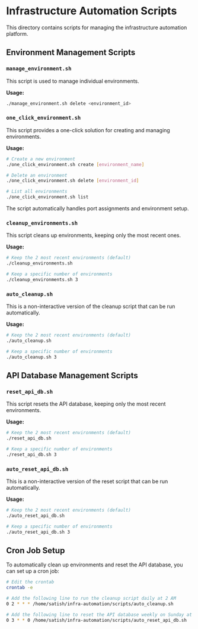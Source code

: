 # Infrastructure Automation Scripts

This directory contains scripts for managing the infrastructure automation platform.

## Environment Management Scripts

### `manage_environment.sh`

This script is used to manage individual environments.

**Usage:**
```bash
./manage_environment.sh delete <environment_id>
```

### `one_click_environment.sh`

This script provides a one-click solution for creating and managing environments.

**Usage:**
```bash
# Create a new environment
./one_click_environment.sh create [environment_name]

# Delete an environment
./one_click_environment.sh delete [environment_id]

# List all environments
./one_click_environment.sh list
```

The script automatically handles port assignments and environment setup.

### `cleanup_environments.sh`

This script cleans up environments, keeping only the most recent ones.

**Usage:**
```bash
# Keep the 2 most recent environments (default)
./cleanup_environments.sh

# Keep a specific number of environments
./cleanup_environments.sh 3
```

### `auto_cleanup.sh`

This is a non-interactive version of the cleanup script that can be run automatically.

**Usage:**
```bash
# Keep the 2 most recent environments (default)
./auto_cleanup.sh

# Keep a specific number of environments
./auto_cleanup.sh 3
```

## API Database Management Scripts

### `reset_api_db.sh`

This script resets the API database, keeping only the most recent environments.

**Usage:**
```bash
# Keep the 2 most recent environments (default)
./reset_api_db.sh

# Keep a specific number of environments
./reset_api_db.sh 3
```

### `auto_reset_api_db.sh`

This is a non-interactive version of the reset script that can be run automatically.

**Usage:**
```bash
# Keep the 2 most recent environments (default)
./auto_reset_api_db.sh

# Keep a specific number of environments
./auto_reset_api_db.sh 3
```

## Cron Job Setup

To automatically clean up environments and reset the API database, you can set up a cron job:

```bash
# Edit the crontab
crontab -e

# Add the following line to run the cleanup script daily at 2 AM
0 2 * * * /home/satish/infra-automation/scripts/auto_cleanup.sh

# Add the following line to reset the API database weekly on Sunday at 3 AM
0 3 * * 0 /home/satish/infra-automation/scripts/auto_reset_api_db.sh
``` 